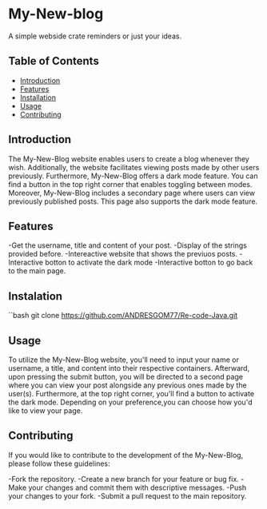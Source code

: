 # My-New-blog

A simple webside crate reminders or just your ideas.

## Table of Contents

- [Introduction](#introduction)
- [Features](#features)
- [Installation](#installation)
- [Usage](#usage)
- [Contributing](#contributing)

## Introduction

The My-New-Blog website enables users to create a blog whenever they wish. Additionally, 
the website facilitates viewing posts made by other users previously.
Furthermore, My-New-Blog offers a dark mode feature. You can find a button in the top right corner that enables toggling between modes.
Moreover, My-New-Blog includes a secondary page where users can view previously published posts.
This page also supports the dark mode feature.

## Features 

-Get the username, title and content of your post.
-Display of the strings provided before.
-Intereactive website that shows the previuos posts.
-Interactive botton to activate the dark mode
-Interactive botton to go back to the main page.

## Instalation

``bash
git clone https://github.com/ANDRESGOM77/Re-code-Java.git

## Usage

To utilize the My-New-Blog website, you'll need to input your name or username, a title, and content into their respective containers. 
Afterward, upon pressing the submit button, you will be directed to a second page where you can view your post alongside any previous ones made by the user(s).
Furthermore, at the top right corner, you'll find a button to activate the dark mode. Depending on your preference,you can choose how you'd like to view your page.

## Contributing

If you would like to contribute to the development of the My-New-Blog, please follow these guidelines:

-Fork the repository.
-Create a new branch for your feature or bug fix.
-Make your changes and commit them with descriptive messages.
-Push your changes to your fork.
-Submit a pull request to the main repository.
